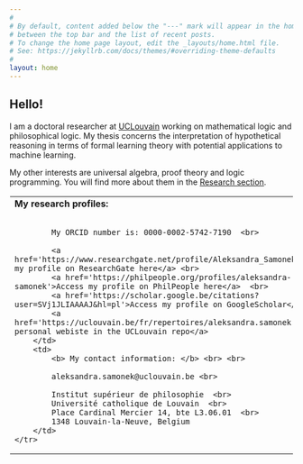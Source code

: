 ```yaml
---
#
# By default, content added below the "---" mark will appear in the home page
# between the top bar and the list of recent posts.
# To change the home page layout, edit the _layouts/home.html file.
# See: https://jekyllrb.com/docs/themes/#overriding-theme-defaults
#
layout: home
---
```



<h2>Hello!</h2>

I am a doctoral researcher at [UCLouvain](https://uclouvain.be/fr/index.html) working on mathematical logic and philosophical logic. My thesis concerns the interpretation of hypothetical reasoning in terms of formal learning theory with potential applications to machine learning.


My other interests are universal algebra, proof theory and logic programming. You will find more about them in the [Research section](https://asamonek.github.io/research/).

<table style="border: 1px solid transparent">
	<tr>
		<td>
			<b> My research profiles: </b> <br> <br>

			My ORCID number is: 0000-0002-5742-7190  <br>

			<a href='https://www.researchgate.net/profile/Aleksandra_Samonek'>Access my profile on ResearchGate here</a> <br>
			<a href='https://philpeople.org/profiles/aleksandra-samonek'>Access my profile on PhilPeople here</a>  <br>
			<a href='https://scholar.google.be/citations?user=SVj1JLIAAAAJ&hl=pl'>Access my profile on GoogleScholar</a> <br>  
			<a href='https://uclouvain.be/fr/repertoires/aleksandra.samonek'>View my personal webiste in the UCLouvain repo</a>
		</td>
		<td>
			<b> My contact information: </b> <br> <br>

			aleksandra.samonek@uclouvain.be <br>

			Institut supérieur de philosophie  <br>
			Université catholique de Louvain  <br>
			Place Cardinal Mercier 14, bte L3.06.01  <br>
			1348 Louvain-la-Neuve, Belgium
		</td>
	</tr>
</table>
